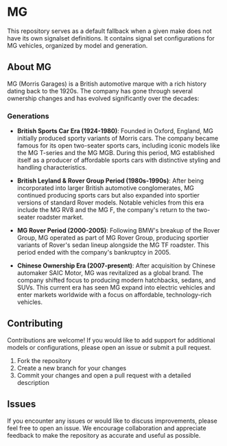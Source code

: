 # MG

This repository serves as a default fallback when a given make does not have its own signalset definitions. It contains signal set configurations for MG vehicles, organized by model and generation.

## About MG

MG (Morris Garages) is a British automotive marque with a rich history dating back to the 1920s. The company has gone through several ownership changes and has evolved significantly over the decades:

### Generations

- **British Sports Car Era (1924-1980)**: Founded in Oxford, England, MG initially produced sporty variants of Morris cars. The company became famous for its open two-seater sports cars, including iconic models like the MG T-series and the MG MGB. During this period, MG established itself as a producer of affordable sports cars with distinctive styling and handling characteristics.

- **British Leyland & Rover Group Period (1980s-1990s)**: After being incorporated into larger British automotive conglomerates, MG continued producing sports cars but also expanded into sportier versions of standard Rover models. Notable vehicles from this era include the MG RV8 and the MG F, the company's return to the two-seater roadster market.

- **MG Rover Period (2000-2005)**: Following BMW's breakup of the Rover Group, MG operated as part of MG Rover Group, producing sportier variants of Rover's sedan lineup alongside the MG TF roadster. This period ended with the company's bankruptcy in 2005.

- **Chinese Ownership Era (2007-present)**: After acquisition by Chinese automaker SAIC Motor, MG was revitalized as a global brand. The company shifted focus to producing modern hatchbacks, sedans, and SUVs. This current era has seen MG expand into electric vehicles and enter markets worldwide with a focus on affordable, technology-rich vehicles.

## Contributing

Contributions are welcome! If you would like to add support for additional models or configurations, please open an issue or submit a pull request.

1. Fork the repository
2. Create a new branch for your changes
3. Commit your changes and open a pull request with a detailed description

## Issues

If you encounter any issues or would like to discuss improvements, please feel free to open an issue. We encourage collaboration and appreciate feedback to make the repository as accurate and useful as possible.
